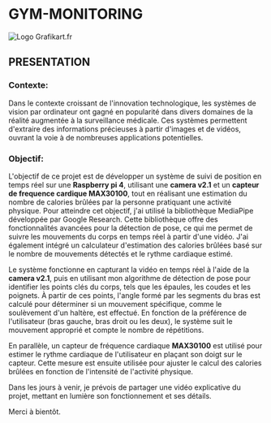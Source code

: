 # GYM-MONITORING
![Logo Grafikart.fr](https://learnopencv.com/wp-content/uploads/2022/12/squats_landmarks_used_in_application_ai_fitness_trainer.png)
## PRESENTATION
### Contexte:
Dans le contexte croissant de l'innovation technologique, les systèmes de vision par ordinateur ont gagné en popularité dans divers domaines de la réalité augmentée à la surveillance médicale. Ces systèmes permettent d'extraire des informations précieuses à partir d'images et de vidéos, ouvrant la voie à de nombreuses applications potentielles.

### Objectif:
L'objectif de ce projet est de développer un système de suivi de position en temps réel sur une **Raspberry pi 4**, utilisant une **camera v2.1** et un **capteur de frequence cardique MAX30100**, tout en réalisant une estimation du nombre de calories brûlées par la personne pratiquant une activité physique. Pour atteindre cet objectif, j'ai utilisé la bibliothèque MediaPipe développée par Google Research. Cette bibliothèque offre des fonctionnalités avancées pour la détection de pose, ce qui me permet de suivre les mouvements du corps en temps réel à partir d'une vidéo. J'ai également intégré un calculateur d'estimation des calories brûlées basé sur le nombre de mouvements détectés et le rythme cardiaque estimé.

Le système fonctionne en capturant la vidéo en temps réel à l'aide de la **camera v2.1**, puis en utilisant mon algorithme de détection de pose pour identifier les points clés du corps, tels que les épaules, les coudes et les poignets. À partir de ces points, l'angle formé par les segments du bras est calculé pour déterminer si un mouvement spécifique, comme le soulèvement d'un haltère, est effectué. En fonction de la préférence de l'utilisateur (bras gauche, bras droit ou les deux), le système suit le mouvement approprié et compte le nombre de répétitions.

En parallèle, un capteur de fréquence cardiaque **MAX30100** est utilisé pour estimer le rythme cardiaque de l'utilisateur en plaçant son doigt sur le capteur. Cette mesure est ensuite utilisée pour ajuster le calcul des calories brûlées en fonction de l'intensité de l'activité physique.

Dans les jours à venir, je prévois de partager une vidéo explicative du projet, mettant en lumière son fonctionnement et ses détails.

Merci à bientôt.
